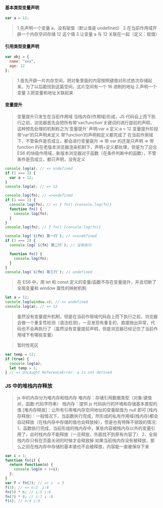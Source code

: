 #### 基本类型变量声明

```javascript
var a = 12;
```

> 1.先声明一个变量 a，没有赋值（默认值是 undefined） 2.在当前作用域开辟一个内存空间存储 12 这个值 3.让变量 a 与 12 关联在一起（定义：赋值）

#### 引用类型变量声明

```javascript
var obj = {
  name: "xxx",
  age: 12
};
```

> 1.首先开辟一片内存空间，把对象里面的内容按照键值对形式依次存储起来，为了以后能找到这篇空间，这片空间有一个 16 进制的地址 2.声明一个变量 3.把变量和地址关联起来

#### 变量提升

> 变量提升只发生在当前作用域
> 当栈内存(作用域)形成，JS 代码自上而下执行之前，浏览器首先会把所有带‘var/function’关键词的进行提前的声明，这种预先处理的机制称之为‘变量提升’
> 声明:var a
> 定义:a = 12
> 变量提升阶段
> 带‘var‘的只声明未定义
> 带’function‘的声明和定义都完成了
> 在当前作用域下，不管条件是否成立，都会进行变量提升
> => 带 var 的还是只声明
> => 带 function 的在老版本浏览器渲染机制下，声明+定义都处理，但是为了迎合 ES6 的块级作用域，新版本浏览器对于函数（在条件判断中的函数），不管条件是否成立，都只声明，没有定义

```javascript
console.log(a); // => undefined
if (1 === 2) {
  var a = 12;
}
console.log(a); // => 12

console.log(fn); // =>undefined
if (1 === 1) {
  console.log(fn); // => ƒ fn() {console.log(fn)}
  function fn() {
    console.log(fn);
  }
}
console.log(fn); // ƒ fn() {console.log(fn)}

console.log(`${fn} 第一行`); // =>undefined
if (1 === 2) {
  console.log(`${fn} 第二行`); // 没有执行

  function fn() {
    console.log(fn);
  }
}
console.log(`${fn} 第三行`); // undefined
```

> 在 ES6 中，用 let 和 const 定义的变量/函数不存在变量提升，并且切断了全局变量和 window 属性的映射机制

```javascript
let a = 12;
console.log(window.a); // => undefined
console.log(a); // => 12
```

> 虽然没有变量提升机制，但是在当前作用域代码自上而下执行之前，浏览器会做一个重复性检测（语法检测)，一旦发现有重复的，直接抛出异常，代码也不会再执行了（虽然没有变量提前声明，但是浏览器已经记住了当前作用域下有哪些变量）

> 暂时性死区

```javascript
var temp = 12;
if (true) {
  console.log(a);
  let temp = 1;
} // => Uncaught ReferenceError: a is not defined
```

### JS 中的堆栈内存释放

> js 中的内存分为堆内存和栈内存
> 堆内存：存储引用数据类型（对象:键值对，函数:代码字符串）
> 栈内存：提供 js 代码执行的环境和存储基本类型的值
> [堆内存释放]：让所有引用堆内存空间地址的变量赋值为 null 即可
> [栈内存释放]：一般情况下，当函数执行完成，所形成的私有作用域(栈内存)都会自动释放（在栈内存中存储的值也会释放掉），但是也有特殊不销毁的情况:
> 1、函数执行完成，当前形成的栈内存中，某些内容被栈内存以外的变量引用了，此时栈内存不能释放（一旦释放，外面找不到原有内容了）
> 2、全局栈内存只有在页面关闭的时候才会释放掉
> 如果当前栈内存没有被释放，那么之前在栈内存中存储的基本值也不会被释放，内容能一直被保存下来

```javascript
var i = 1;
function fn(i) {
  return function(n) {
    console.log(n + ++i);
  };
}
var f = fn(2); // => i  = 3
f(3); // => n:3  i:4
fn(5) * 6; // i:5 i:6
fn(7) * 8; // i:7 i :8
f(4); // n:4 i:9
```
